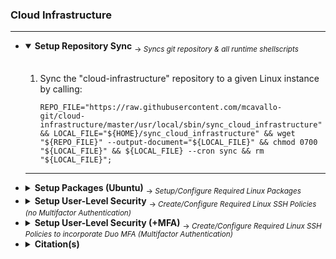 <!-- ------------------------------------------------------------ ---

This file (on GitHub):

	https://github.com/mcavallo-git/cloud-infrastructure/#cloud-infrastructure

--- ------------------------------------------------------------- -->

<h3>Cloud Infrastructure</h3>
<hr />
<ul>

<!-- ------------------------------------------------------------ -->

<li><details open><summary>
		<strong>Setup Repository Sync</strong>
		<sub> → <i>Syncs git repository & all runtime shellscripts</i></sub>
	</summary>
	<br />
	<ol>
		<li>Sync the "cloud-infrastructure" repository to a given Linux instance by calling: <br /><pre><code>REPO_FILE="https://raw.githubusercontent.com/mcavallo-git/cloud-infrastructure/master/usr/local/sbin/sync_cloud_infrastructure" && LOCAL_FILE="${HOME}/sync_cloud_infrastructure" && wget "${REPO_FILE}" --output-document="${LOCAL_FILE}" && chmod 0700 "${LOCAL_FILE}" && ${LOCAL_FILE} --cron sync && rm "${LOCAL_FILE}";</code></pre></li>
	</ol>
<hr /></details></li>

<!-- ------------------------------------------------------------ -->

<li><details><summary>
		<strong>Setup Packages (Ubuntu)</strong>
		<sub> → <i>Setup/Configure Required Linux Packages</i></sub>
	</summary>
	<br />
	<ol>
		<li>Install utility/devops-tool packages by calling: <pre><code>sudo install_apt_packages;</code></pre><sub> ⚠️ This step assumes that <code>/usr/local/bin</code> & <code>/usr/local/sbin</code> have been synced via <code>sync_cloud_infrastructure (from step "Setup Repository Sync")</code></sub></li>
	</ol>
<hr /></details></li>

<!-- ------------------------------------------------------------ -->

<li><details><summary>
		<strong>Setup User-Level Security</strong>
		<sub> → <i>Create/Configure Required Linux SSH Policies (no Multifactor Authentication)</i></sub>
	</summary>
	<br />
	<ol>
		<li>Create a backup snapshot of EBS Volume via the AWS Dashboard @ https://console.aws.amazon.com/ec2#Snapshots</li><br />
		<li>Run the following line of code to modify the ssh configuration script by [ backing-up the existing script ] & [ updating the script to require public-key authentication ]: <pre><code>SSHD_CONFIG="/etc/ssh/sshd_config"; cp -f "${SSHD_CONFIG}" "${SSHD_CONFIG}.$(date +'%Y%m%d_%H%M%S')"; REPO_FILE="https://raw.githubusercontent.com/mcavallo-git/cloud-infrastructure/master/etc/ssh/sshd_config.no_mfa" && LOCAL_FILE="${SSHD_CONFIG}.no_mfa" && wget "${REPO_FILE}" --output-document="${LOCAL_FILE}" && chmod 0644 "${LOCAL_FILE}" && cp -f "${LOCAL_FILE}" "${SSHD_CONFIG}"; service ssh restart;</code></pre></li>
	</ol>
<hr /></details></li>

<!-- ------------------------------------------------------------ -->

<li><details><summary>
		<strong>Setup User-Level Security (+MFA)</strong>
		<sub> → <i>Create/Configure Required Linux SSH Policies to incorporate Duo MFA (Multifactor Authentication)</i></sub>
	</summary>
	<br />
	<ol>
		<li>Follow Duo's updated installation guide for their pam_duo module, which may be found @ <b>https://duo.com/docs/duounix</b> → refer to section titled: <b>Install pam_duo</b></li><br />
		<li>Once previous step is complete, run the following line of code to modify the ssh configuration script by [ backing-up the existing script ] & [ updating the script to require public-key AND multifactor authentication ]: <pre><code>SSHD_CONFIG="/etc/ssh/sshd_config"; cp -f "${SSHD_CONFIG}" "${SSHD_CONFIG}.$(date +'%Y%m%d_%H%M%S')"; REPO_FILE="https://raw.githubusercontent.com/mcavallo-git/cloud-infrastructure/master/etc/ssh/sshd_config.mfa" && LOCAL_FILE="${SSHD_CONFIG}.mfa" && wget "${REPO_FILE}" --output-document="${LOCAL_FILE}" && chmod 0644 "${LOCAL_FILE}" && cp -f "${LOCAL_FILE}" "${SSHD_CONFIG}"; service ssh restart;</code></pre></li>
	</ol>
<hr /></details></li>

<!-- ------------------------------------------------------------ -->


<li><details><summary>
		<strong>Citation(s)</strong>
	</summary>
	<ul>
		<li><h4><a href="usr/local/share/man/hier.man"><pre><code>man hier;   # hier - description of the filesystem hierarchy</pre></code></a></h4></li>
		<li><h4><a href="https://linux.die.net/man/7/hier"><pre><code>hier(7) - Linux man page</pre></code></a></h4></li>
		<li><h4><a href="https://en.wikipedia.org/wiki/Filesystem_Hierarchy_Standard"><pre><code>Filesystem Hierarchy Standard (FHS)</pre></code></a></h4></li>
	</ul>
<hr /></details></li>

<!-- ------------------------------------------------------------ -->

</ul>